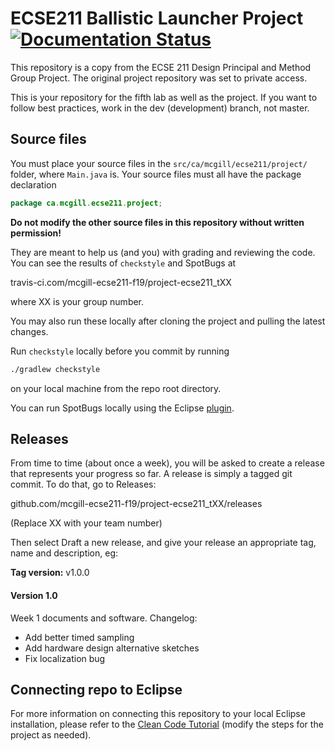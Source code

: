 # ECSE211 Ballistic Launcher Project [![Documentation Status](https://readthedocs.org/projects/thomas-the-ev3-engine/badge/?version=latest)](https://thomas-the-ev3-engine.readthedocs.io/en/latest/?badge=latest)

This repository is a copy from the ECSE 211 Design Principal and Method Group Project. The original project repository was set to private access.

This is your repository for the fifth lab as well as the project. If you want to follow best practices, work in the dev (development) branch, not master.

## Source files

You must place your source files in the 
`src/ca/mcgill/ecse211/project/` folder, where `Main.java` is. Your source files
must all have the package declaration 

```java
package ca.mcgill.ecse211.project;
```

**Do not modify the other source files in this repository without written permission!**

They are meant to help us (and you) with grading and reviewing the code. You can see the results
of `checkstyle` and SpotBugs at

travis-ci.com/mcgill-ecse211-f19/project-ecse211_tXX

where XX is your group number. 

You may also run these locally after cloning the project and pulling the latest changes.

Run `checkstyle` locally before you commit by running

```bash
./gradlew checkstyle
```

on your local machine from the repo root directory.

You can run SpotBugs locally using the Eclipse
[plugin](https://marketplace.eclipse.org/content/spotbugs-eclipse-plugin).


## Releases

From time to time (about once a week), you will be asked to create a release that represents your progress so far. A release is simply a tagged git commit. To do that, go to Releases:

github.com/mcgill-ecse211-f19/project-ecse211_tXX/releases

(Replace XX with your team number)

Then select Draft a new release, and give your release an appropriate tag, name and description, eg:

**Tag version:** v1.0.0 

#### Version 1.0

Week 1 documents and software. Changelog:
- Add better timed sampling
- Add hardware design alternative sketches
- Fix localization bug 


## Connecting repo to Eclipse

For more information on connecting this repository to your local Eclipse installation,
please refer to the [Clean Code Tutorial](https://mcgill-ecse211-f19.github.io/getting_started_guide/CleanCodeTutorial-F19#step-by-step-instructions)
(modify the steps for the project as needed).

